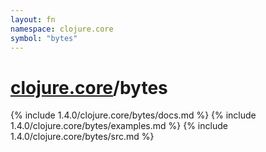 ```yaml
---
layout: fn
namespace: clojure.core
symbol: "bytes"
---
```


# [clojure.core](../)/bytes

{% include 1.4.0/clojure.core/bytes/docs.md %}
{% include 1.4.0/clojure.core/bytes/examples.md %}
{% include 1.4.0/clojure.core/bytes/src.md %}

